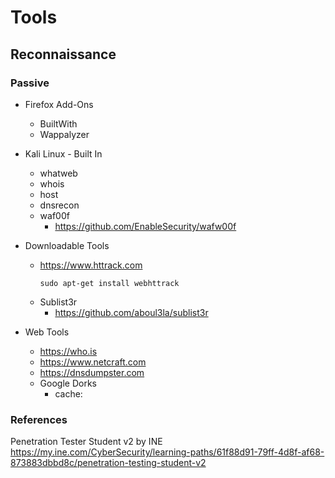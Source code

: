 # Tools

## Reconnaissance
### Passive
* Firefox Add-Ons
   * BuiltWith
   * Wappalyzer  
  
* Kali Linux - Built In
   * whatweb
   * whois
   * host
   * dnsrecon
   * waf00f
      * https://github.com/EnableSecurity/wafw00f

* Downloadable Tools
   * https://www.httrack.com 
      ```
      sudo apt-get install webhttrack
      ```
   * Sublist3r
      * https://github.com/aboul3la/sublist3r 
      
      
* Web Tools
   * https://who.is 
   * https://www.netcraft.com
   * https://dnsdumpster.com
   * Google Dorks
      * cache: 


### References
Penetration Tester Student v2 by INE  
https://my.ine.com/CyberSecurity/learning-paths/61f88d91-79ff-4d8f-af68-873883dbbd8c/penetration-testing-student-v2
